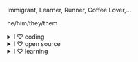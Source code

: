 Immigrant, Learner, Runner, Coffee Lover,...

he/him/they/them

<details><summary>I ♡ coding</summary>
I got my first full-time programming job in 2005 and I'm hooked.
</details>

<details><summary>I ♡ open source</summary>
I used to be more active here. Here are some of <a href="https://ghuser.io/pt2121">my <b>old</b> contributions</a>, some more with my <b>old</b> username, <a href="https://web.archive.org/web/20170104083442/github.com/prt2121">prt2121</a> & <a href="https://web.archive.org/web/20160210084710/github.com/prt2121">here</a>.
</details>

<details>
    <summary>I ♡ learning</summary>
    <a href="/certificates.html">I have some professional certificates and completed more than 30 online MOOCs.</a>
</details>
